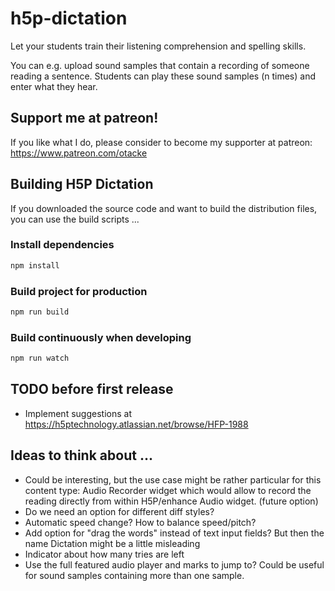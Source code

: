 # h5p-dictation
Let your students train their listening comprehension and spelling skills.

You can e.g. upload sound samples that contain a recording of someone reading a sentence. Students can play these sound samples (n times) and enter what they hear.

## Support me at patreon!
If you like what I do, please consider to become my supporter at patreon: https://www.patreon.com/otacke

## Building H5P Dictation
If you downloaded the source code and want to build the distribution files, you can use the build scripts ...

### Install dependencies
```bash
npm install
```

### Build project for production
```bash
npm run build
```

### Build continuously when developing
```bash
npm run watch
```

## TODO before first release
- Implement suggestions at https://h5ptechnology.atlassian.net/browse/HFP-1988

## Ideas to think about ...
- Could be interesting, but the use case might be rather particular for this content type: Audio Recorder widget which would allow to record the reading directly from within H5P/enhance Audio widget. (future option)
- Do we need an option for different diff styles?
- Automatic speed change? How to balance speed/pitch?
- Add option for "drag the words" instead of text input fields? But then the name Dictation might be a little misleading
- Indicator about how many tries are left
- Use the full featured audio player and marks to jump to? Could be useful for sound samples containing more than one sample.
